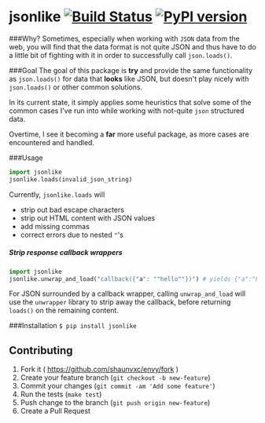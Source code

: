 # jsonlike [![Build Status](https://travis-ci.org/shaunvxc/jsonlike.svg?branch=master)](https://travis-ci.org/shaunvxc/jsonlike) [![PyPI version](https://badge.fury.io/py/jsonlike.svg)](https://badge.fury.io/py/jsonlike)
###Why?
Sometimes, especially when working with `JSON` data from the web, you will find that the data format is not quite JSON and thus have to do a little bit of fighting with it in order to successfully call `json.loads()`.  

###Goal
The goal of this package is **try** and provide the same functionality as `json.loads()` for data that **looks** like JSON, but doesn't play nicely with `json.loads()` or other common solutions.  

In its current state, it simply applies some heuristics that solve some of the common cases I've run into while working with not-quite `json` structured data. 

Overtime, I see it becoming a **far** more useful package, as more cases are encountered and handled. 

###Usage
```python
import jsonlike
jsonlike.loads(invalid_json_string)
```

Currently, `jsonlike.loads` will
* strip out bad escape characters
* strip out HTML content with JSON values
* add missing commas
* correct errors due to nested `"`'s

##### Strip response callback wrappers
```python
import jsonlike
jsonlike.unwrap_and_load("callback({"a": ""hello""})") # yields {"a":"hello"}
```
For JSON surrounded by a callback wrapper, calling `unwrap_and_load` will use the `unwrapper` library to strip away the callback, before returning `loads()` on the remaining content.

###Installation
`$ pip install jsonlike`

## Contributing
1. Fork it ( https://github.com/shaunvxc/envy/fork )
1. Create your feature branch (`git checkout -b new-feature`)
1. Commit your changes (`git commit -am 'Add some feature'`)
1. Run the tests (`make test`)
1. Push change to the branch (`git push origin new-feature`)
1. Create a Pull Request

